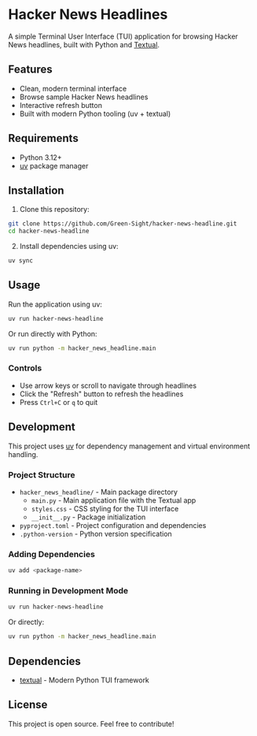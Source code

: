 # Hacker News Headlines

A simple Terminal User Interface (TUI) application for browsing Hacker News headlines, built with Python and [Textual](https://github.com/Textualize/textual).

## Features

- Clean, modern terminal interface
- Browse sample Hacker News headlines
- Interactive refresh button
- Built with modern Python tooling (uv + textual)

## Requirements

- Python 3.12+
- [uv](https://github.com/astral-sh/uv) package manager

## Installation

1. Clone this repository:
```bash
git clone https://github.com/Green-Sight/hacker-news-headline.git
cd hacker-news-headline
```

2. Install dependencies using uv:
```bash
uv sync
```

## Usage

Run the application using uv:
```bash
uv run hacker-news-headline
```

Or run directly with Python:
```bash
uv run python -m hacker_news_headline.main
```

### Controls

- Use arrow keys or scroll to navigate through headlines
- Click the "Refresh" button to refresh the headlines
- Press `Ctrl+C` or `q` to quit

## Development

This project uses [uv](https://github.com/astral-sh/uv) for dependency management and virtual environment handling.

### Project Structure

- `hacker_news_headline/` - Main package directory
  - `main.py` - Main application file with the Textual app
  - `styles.css` - CSS styling for the TUI interface
  - `__init__.py` - Package initialization
- `pyproject.toml` - Project configuration and dependencies
- `.python-version` - Python version specification

### Adding Dependencies

```bash
uv add <package-name>
```

### Running in Development Mode

```bash
uv run hacker-news-headline
```

Or directly:
```bash
uv run python -m hacker_news_headline.main
```

## Dependencies

- [textual](https://github.com/Textualize/textual) - Modern Python TUI framework

## License

This project is open source. Feel free to contribute!